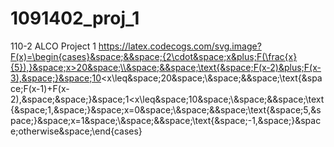 # 1091402_proj_1
110-2 ALCO Project 1
https://latex.codecogs.com/svg.image?F(x)=\begin{cases}&space;&&space;{2\cdot&space;x&plus;F(\frac{x}{5}),}&space;x>20&space;\\&space;&&space;\text{&space;F(x-2)&plus;F(x-3),&space;}&space;10<x\leq&space;20&space;\\&space;&&space;\text{&space;F(x-1)&plus;F(x-2),&space;&space;}&space;1<x\leq&space;10&space;\\&space;&&space;\text{&space;1,&space;}&space;x=0&space;\\&space;&&space;\text{&space;5,&space;}&space;x=1&space;\\&space;&&space;\text{&space;-1,&space;}&space;otherwise&space;\end{cases}

